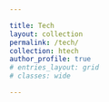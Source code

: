 ```yaml
---

title: Tech
layout: collection
permalink: /tech/
collection: htech
author_profile: true
# entries_layout: grid
# classes: wide

---
```

